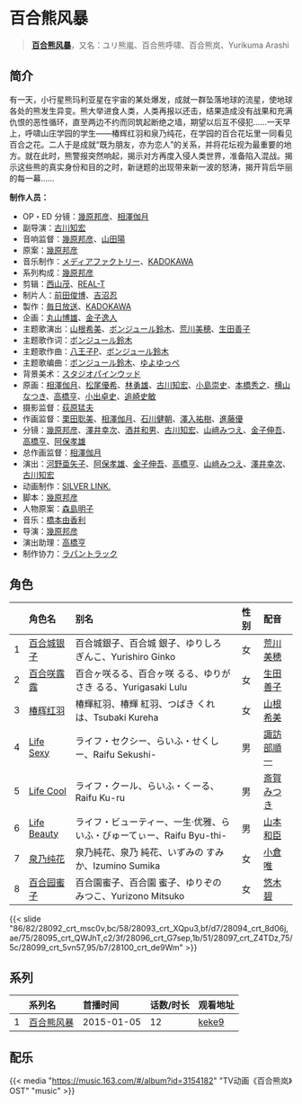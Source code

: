 # 百合熊风暴


> <u>**[百合熊风暴](https://bgm.tv/subject/59825)**</u>，又名：ユリ熊嵐、百合熊呼啸、百合熊岚、Yurikuma Arashi

## 简介

有一天，小行星熊玛利亚星在宇宙的某处爆发，成就一群坠落地球的流星，使地球各处的熊发生异变。熊大举进食人类，人类再报以还击，结果造成没有战果和充满仇恨的恶性循环，直至两边不约而同筑起断绝之墙，期望以后互不侵犯……一天早上，呼啸山庄学园的学生——椿辉红羽和泉乃纯花，在学园的百合花坛里一同看见百合之花。二人于是成就“既为朋友，亦为恋人”的关系，并将花坛视为最重要的地方。就在此时，熊警报突然响起，揭示对方再度入侵人类世界，准备陷入混战。揭示这些熊的真实身份和目的之时，新谜题的出现带来新一波的怒涛，揭开背后华丽的每一幕……

**制作人员：**
- OP・ED 分镜：[幾原邦彦](https://bgm.tv/person/724)、[相澤伽月](https://bgm.tv/person/731)
- 副导演：[古川知宏](https://bgm.tv/person/12229)
- 音响监督：[幾原邦彦](https://bgm.tv/person/724)、[山田陽](https://bgm.tv/person/14196)
- 原案：[幾原邦彦](https://bgm.tv/person/724)
- 音乐制作：[メディアファクトリー](https://bgm.tv/person/1226)、[KADOKAWA](https://bgm.tv/person/19306)
- 系列构成：[幾原邦彦](https://bgm.tv/person/724)
- 剪辑：[西山茂](https://bgm.tv/person/6004)、[REAL-T](https://bgm.tv/person/46772)
- 制片人：[前田俊博](https://bgm.tv/person/5774)、[吉沼忍](https://bgm.tv/person/11830)
- 製作：[毎日放送](https://bgm.tv/person/2847)、[KADOKAWA](https://bgm.tv/person/19306)
- 企画：[丸山博雄](https://bgm.tv/person/5783)、[金子逸人](https://bgm.tv/person/18958)
- 主题歌演出：[山根希美](https://bgm.tv/person/16066)、[ボンジュール鈴木](https://bgm.tv/person/16202)、[荒川美穂](https://bgm.tv/person/6786)、[生田善子](https://bgm.tv/person/13859)
- 主题歌作词：[ボンジュール鈴木](https://bgm.tv/person/16202)
- 主题歌作曲：[八王子P](https://bgm.tv/person/8742)、[ボンジュール鈴木](https://bgm.tv/person/16202)
- 主题歌编曲：[ボンジュール鈴木](https://bgm.tv/person/16202)、[ゆよゆっぺ](https://bgm.tv/person/9693)
- 背景美术：[スタジオパインウッド](https://bgm.tv/person/36664)
- 原画：[相澤伽月](https://bgm.tv/person/731)、[松尾優希](https://bgm.tv/person/44845)、[林勇雄](https://bgm.tv/person/12787)、[古川知宏](https://bgm.tv/person/12229)、[小島崇史](https://bgm.tv/person/12524)、[本橋秀之](https://bgm.tv/person/287)、[横山なつき](https://bgm.tv/person/49768)、[高橋亨](https://bgm.tv/person/1210)、[小出卓史](https://bgm.tv/person/27273)、[追崎史敏](https://bgm.tv/person/1165)
- 摄影监督：[荻原猛夫](https://bgm.tv/person/1017)
- 作画监督：[栗田聡美](https://bgm.tv/person/23199)、[相澤伽月](https://bgm.tv/person/731)、[石川健朝](https://bgm.tv/person/14543)、[澤入祐樹](https://bgm.tv/person/14244)、[進藤優](https://bgm.tv/person/12235)
- 分镜：[幾原邦彦](https://bgm.tv/person/724)、[澤井幸次](https://bgm.tv/person/909)、[酒井和男](https://bgm.tv/person/11837)、[古川知宏](https://bgm.tv/person/12229)、[山﨑みつえ](https://bgm.tv/person/8482)、[金子伸吾](https://bgm.tv/person/650)、[高橋亨](https://bgm.tv/person/1210)、[阿保孝雄](https://bgm.tv/person/733)
- 总作画监督：[相澤伽月](https://bgm.tv/person/731)
- 演出：[河野亜矢子](https://bgm.tv/person/20237)、[阿保孝雄](https://bgm.tv/person/733)、[金子伸吾](https://bgm.tv/person/650)、[高橋亨](https://bgm.tv/person/1210)、[山﨑みつえ](https://bgm.tv/person/8482)、[澤井幸次](https://bgm.tv/person/909)、[古川知宏](https://bgm.tv/person/12229)
- 动画制作：[SILVER LINK.](https://bgm.tv/person/6352)
- 脚本：[幾原邦彦](https://bgm.tv/person/724)
- 人物原案：[森島明子](https://bgm.tv/person/15590)
- 音乐：[橋本由香利](https://bgm.tv/person/3587)
- 导演：[幾原邦彦](https://bgm.tv/person/724)
- 演出助理：[高橋亨](https://bgm.tv/person/1210)
- 制作协力：[ラパントラック](https://bgm.tv/person/32096)

## 角色

|     |   角色名   |   别名  | 性别 |  配音  |
|:--- |:------  |:----      |:---  |:--   |
| 1 | [百合城银子](https://bgm.tv/character/28092) | 百合城銀子、百合城 銀子、ゆりしろ ぎんこ、Yurishiro Ginko | 女 | [荒川美穂](https://bgm.tv/person/6786) |
| 2 | [百合咲露露](https://bgm.tv/character/28093) | 百合ヶ咲るる、百合ヶ咲 るる、ゆりがさき るる、Yurigasaki Lulu | 女 | [生田善子](https://bgm.tv/person/13859) |
| 3 | [椿辉红羽](https://bgm.tv/character/28094) | 椿輝紅羽、椿輝 紅羽、つばき くれは、Tsubaki Kureha | 女 | [山根希美](https://bgm.tv/person/16066) |
| 4 | [Life Sexy](https://bgm.tv/character/28095) | ライフ・セクシー、らいふ・せくしー、Raifu Sekushi- | 男 | [諏訪部順一](https://bgm.tv/person/3864) |
| 5 | [Life Cool](https://bgm.tv/character/28096) | ライフ・クール、らいふ・くーる、Raifu Ku-ru | 男 | [斎賀みつき](https://bgm.tv/person/3924) |
| 6 | [Life Beauty](https://bgm.tv/character/28097) | ライフ・ビューティー、一生·优雅、らいふ・びゅーてぃー、Raifu Byu-thi- | 男 | [山本和臣](https://bgm.tv/person/5155) |
| 7 | [泉乃纯花](https://bgm.tv/character/28099) | 泉乃純花、泉乃 純花、いずみの すみか、Izumino Sumika | 女 | [小倉唯](https://bgm.tv/person/6447) |
| 8 | [百合园蜜子](https://bgm.tv/character/28100) | 百合園蜜子、百合園 蜜子、ゆりぞの みつこ、Yurizono Mitsuko | 女 | [悠木碧](https://bgm.tv/person/5076) |

{{< slide "86/82/28092_crt_msc0v,bc/58/28093_crt_XQpu3,bf/d7/28094_crt_8d06j,ae/75/28095_crt_QWJhT,c2/3f/28096_crt_G7sep,1b/51/28097_crt_Z4TDz,75/5c/28099_crt_5vn57,95/b7/28100_crt_de9Wm" >}}

## 系列

|     | 系列名   | 首播时间       | 话数/时长 | 观看地址                                                    |
| :-- | :---- | :--------- | :---- | :------------------------------------------------------ |
| 1   |[百合熊风暴](https://bgm.tv/subject/59825)| 2015-01-05 | 12    | [keke9](https://www.keke9.app/play/26082-4-214623.html) |

## 配乐

{{< media "https://music.163.com/#/album?id=3154182"
"TV动画《百合熊岚》OST"
"music" >}}

